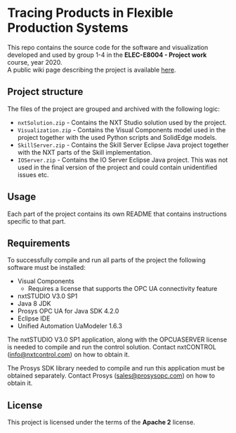 # Tracing Products in Flexible Production Systems
This repo contains the source code for the software and visualization developed and used by group 1-4 in the 
__ELEC-E8004 - Project work__ course, year 2020.  
A public wiki page describing the project is available [here](https://wiki.aalto.fi/display/AEEproject/Tracing+products+in+flexible+production+systems).


## Project structure
The files of the project are grouped and archived with the following logic:  
- `nxtSolution.zip` - Contains the NXT Studio solution used by the project.
- `Visualization.zip` - Contains the Visual Components model used in the project together with the used Python scripts and SolidEdge models.  
- `SkillServer.zip` - Contains the Skill Server Eclipse Java project together with the NXT parts of the Skill implementation.
- `IOServer.zip` - Contains the IO Server Eclipse Java project. This was not used in the final version of the project and could contain unidentified issues etc.


## Usage
Each part of the project contains its own README that contains instructions specific to that part.  

## Requirements
To successfully compile and run all parts of the project the following software must be installed:
* Visual Components
    - Requires a license that supports the OPC UA connectivity feature
* nxtSTUDIO V3.0 SP1
* Java 8 JDK
* Prosys OPC UA for Java SDK 4.2.0
* Eclipse IDE
* Unified Automation UaModeler 1.6.3

The nxtSTUDIO V3.0 SP1 application, along with the OPCUASERVER license is needed to compile and run the control solution.
Contact nxtCONTROL ([info@nxtcontrol.com](mailto:info@nxtcontrol.com)) on how to obtain it.

The Prosys SDK library needed to compile and run this application must be obtained separately.
Contact Prosys ([sales@prosysopc.com](mailto:sales@prosysopc.com)) on how to obtain it.  

## License
This project is licensed under the terms of the __Apache 2__ license.
